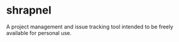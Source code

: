# shrapnel
A project management and issue tracking tool intended to be freely available for personal use.
